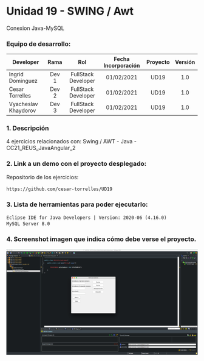 # Unidad 19 - SWING / Awt
Conexion Java-MySQL

### Equipo de desarrollo:

| Developer | Rama | Rol | Fecha Incorporación | Proyecto | Versión |
| --- | :---:  | :---:  | :---:  | :---: | :---:  |
| Ingrid Dominguez | Dev 1 | FullStack Developer | 01/02/2021 | UD19  | 1.0  |
| Cesar Torrelles | Dev 2 | FullStack Developer | 01/02/2021 | UD19  | 1.0  | 
| Vyacheslav Khaydorov | Dev 3 | FullStack Developer| 01/02/2021 | UD19  | 1.0  |

### 1. Descripción

4 ejercicios  relacionados con:
Swing / AWT  -  Java - 
CC21_REUS_JavaAngular_2

###  2. Link a un demo con el proyecto desplegado:

Repositorio de los ejercicios:
```
https://github.com/cesar-torrelles/UD19
```
###   3. Lista de herramientas para poder ejecutarlo:
```
Eclipse IDE for Java Developers | Version: 2020-06 (4.16.0)
MySQL Server 8.0
```
###  4. Screenshot imagen que indica cómo debe verse el proyecto.
![banerGit](https://github.com/cesar-torrelles/UD19/blob/main/UD19.png)
